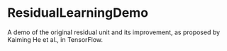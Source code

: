 # ResidualLearningDemo
A demo of the original residual unit and its improvement, as proposed by Kaiming He et al., in TensorFlow.
